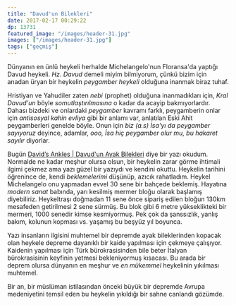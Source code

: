 ```yaml
---
title: "Davud'un Bilekleri"
date: 2017-02-17 00:29:22
dp: 13731
featured_image: "/images/header-31.jpg"
images: ["/images/header-31.jpg"]
tags: ["geçmiş"]
---
```




Dünyanın en ünlü heykeli herhalde Michelangelo'nun Floransa'da yaptığı Davud
heykeli. *Hz. Davud* demeli miyim bilmiyorum, çünkü bizim için anadan üryan bir
heykelin *peygamber heykeli* olduğuna inanmak biraz tuhaf.

Hristiyan ve Yahudiler zaten *nebi* (prophet) olduğuna inanmadıkları için, *Kral
Davud'un* böyle *somutlaştırılmasına* o kadar da acayip bakmıyorlardır. Dahası
bizdeki ve onlardaki *peygamber* kavramı farklı, peygamberin onlar için
*antisosyal kahin evliya* gibi bir anlamı var, anlatılan Eski Ahit peygamberleri
genelde böyle. Onun için *biz (a.s) İsa'yı da peygamber sayıyoruz* deyince,
adamlar, *ooo, İsa hiç peygamber olur mu, bu hakaret sayılır* diyorlar.

Bugün [David’s Ankles | Davud'un Ayak Bilekleri](http://ift.tt/2byFj9G) diye bir
yazı okudum. Normalde ne kadar meşhur olursa olsun, bir heykelin zarar görme
ihtimali ilgimi çekmez ama yazı güzel bir yazıydı ve kendini okuttu. Heykelin
tarihini öğrenince de, kendi *beklemelerimi* düşünüp, azıcık rahatladım. Heykel
Michelangelo onu yapmadan evvel 30 sene bir bahçede beklemiş. Hayatına *modern
sanat* babında, yarı kesilmiş mermer bloğu olarak başlamış
diyebiliriz. Heykeltraşı doğmadan 11 sene önce sipariş edilen bloğun 130km
mesafeden getirilmesi 2 sene sürmüş. Bu blok gibi 6 metre yükseklikteki bir
mermeri, 1000 senedir kimse kesmiyormuş. Pek çok da şanssızlık, yanlış bakım,
kolunun kopması vs. yaşamış bu beşyüz yıl boyunca. 

Yazı insanların ilgisini muhtemel bir depremde ayak bileklerinden kopacak olan
heykele depreme dayanıklı bir kaide yapılması için çekmeye çalışıyor. Kaidenin
yapılması için Türk bürokrasisinden bile beter İtalyan bürokrasisinin keyfinin
yetmesi bekleniyormuş kısacası. Bu arada bir deprem olursa dünyanın en meşhur ve
*en mükemmel* heykelinin yıkılması muhtemel.

Bir an, bir müslüman istilasından önceki büyük bir depremde Avrupa medeniyetini
temsil eden bu heykelin yıkıldığı bir sahne canlandı gözümde. 


